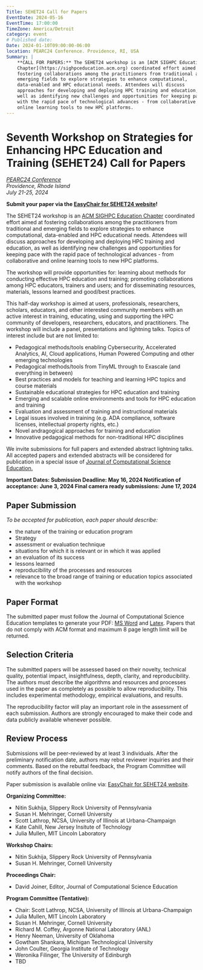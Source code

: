 ```yaml
---
Title: SEHET24 Call for Papers
EventDate: 2024-05-16
EventTime: 17:00:00
TimeZone: America/Detroit
category: event
# Published date:
Date: 2024-01-10T09:00:00-06:00
location: PEARC24 Conference. Providence, RI, USA 
Summary: |
    **CALL FOR PAPERS:** The SEHET24 workshop is an [ACM SIGHPC Education
    Chapter](https://sighpceducation.acm.org) coordinated effort aimed at
    fostering collaborations among the practitioners from traditional and
    emerging fields to explore strategies to enhance computational,
    data-enabled and HPC educational needs. Attendees will discuss
    approaches for developing and deploying HPC training and education, as
    well as identifying new challenges and opportunities for keeping pace
    with the rapid pace of technological advances - from collaborative and
    online learning tools to new HPC platforms.
---
```


# Seventh Workshop on Strategies for Enhancing HPC Education and Training (SEHET24) Call for Papers





*[PEARC24 Conference](https://pearc.acm.org/pearc24/)*  
*Providence, Rhode Island*  
*July 21-25, 2024*

**Submit your paper via the [EasyChair for SEHET24
website](https://easychair.org/cfp/SEHET24)!**


The SEHET24 workshop is an [ACM SIGHPC Education
Chapter](https://sighpceducation.acm.org) coordinated effort aimed at
fostering collaborations among the practitioners from traditional and
emerging fields to explore strategies to enhance computational,
data-enabled and HPC educational needs. Attendees will discuss
approaches for developing and deploying HPC training and education, as
well as identifying new challenges and opportunities for keeping pace
with the rapid pace of technological advances - from collaborative and
online learning tools to new HPC platforms.

The workshop will provide opportunities for: learning about methods for
conducting effective HPC education and training; promoting
collaborations among HPC educators, trainers and users; and for
disseminating resources, materials, lessons learned and good/best
practices.

This half-day workshop is aimed at users, professionals, researchers,
scholars, educators, and other interested community members with an
active interest in training, educating, using and supporting the HPC
community of developers, researchers, educators, and practitioners. The
workshop will include a panel, presentations and lightning talks. Topics
of interest include but are not limited to:

-   Pedagogical methods/tools enabling Cybersecurity, Accelerated
    Analytics, AI, Cloud applications, Human Powered Computing and other
    emerging technologies
-   Pedagogical methods/tools from TinyML through to Exascale (and
    everything in between)
-   Best practices and models for teaching and learning HPC topics and
    course materials
-   Sustainable educational strategies for HPC education and training
-   Emerging and scalable online environments and tools for HPC
    education and training
-   Evaluation and assessment of training and instructional materials
-   Legal issues involved in training (e.g. ADA compliance, software
    licenses, intellectual property rights, etc.)
-   Novel andragogical approaches for training and education
-   Innovative pedagogical methods for non-traditional HPC disciplines

We invite submissions for full papers and extended abstract lightning
talks. All accepted papers and extended abstracts will be considered for
publication in a special issue of [Journal of Computational Science
Education.](http://jocse.org)

**Important Dates:
Submission Deadline: May 16, 2024
Notification of acceptance: June 3, 2024
Final camera ready submissions: June 17, 2024**

## Paper Submission

*To be accepted for publication, each paper should describe:*

-   the nature of the training or education program
-   Strategy
-   assessment or evaluation technique
-   situations for which it is relevant or in which it was applied
-   an evaluation of its success
-   lessons learned
-   reproducibility of the processes and resources
-   relevance to the broad range of training or education topics
    associated with the workshop

## Paper Format

The submitted paper must follow the Journal of Computational Science
Education templates to generate your PDF: [MS
Word](http://shodor.org/media/content//jocse/content/JOCSE_Word_Template.zip)
and
[Latex](http://shodor.org/media/content//jocse/content/JOCSE_LaTeX_Template.zip).
Papers that do not comply with ACM format and maximum 8 page length
limit will be returned.

## Selection Criteria

The submitted papers will be assessed based on their novelty, technical
quality, potential impact, insightfulness, depth, clarity, and
reproducibility. The authors must describe the algorithms and resources
and processes used in the paper as completely as possible to allow
reproducibility. This includes experimental methodology, empirical
evaluations, and results.

The reproducibility factor will play an important role in the assessment
of each submission. Authors are strongly encouraged to make their code
and data publicly available whenever possible.

## Review Process

Submissions will be peer-reviewed by at least 3 individuals. After the
preliminary notification date, authors may rebut reviewer inquiries and
their comments. Based on the rebuttal feedback, the Program Committee
will notify authors of the final decision.

Paper submission is available online via: [EasyChair for SEHET24
website](https://easychair.org/cfp/SEHET24).

**Organizing Committee:**

-   Nitin Sukhija, Slippery Rock University of Pennsylvania
-   Susan H. Mehringer, Cornell University
-   Scott Lathrop, NCSA, University of Illinois at Urbana-Champaign
-   Kate Cahill, New Jersey Insitute of Technology
-   Julia Mullen, MIT Lincoln Laboratory

**Workshop Chairs:**

-   Nitin Sukhija, Slippery Rock University of Pennsylvania
-   Susan H. Mehringer, Cornell University

**Proceedings Chair:**

-   David Joiner, Editor, Journal of Computational Science Education

**Program Committee (Tentative):**

-   Chair: Scott Lathrop, NCSA, University of Illinois at
    Urbana-Champaign
-   Julia Mullen, MIT Lincoln Laboratory
-   Susan H. Mehringer, Cornell University
-   Richard M. Coffey, Argonne National Laboratory (ANL)
-   Henry Neeman, University of Oklahoma
-   Gowtham Shankara, Michigan Technological University
-   John Coulter, Georgia Institute of Technology
-   Weronika Filinger, The University of Edinburgh
-   TBD
